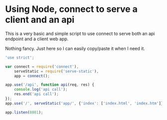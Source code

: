 # Using Node, connect to serve a client and an api

This is a very basic and simple script to use connect to serve both an api endpoint and
a client web app.

Nothing fancy. Just here so I can easily copy/paste it when I need it.

```javascript
'use strict';

var connect = require('connect'),
	serveStatic = require('serve-static'),
	app = connect();

app.use('/api', function api(req, res) {
	console.log('api call');
	res.end('api call');
});
app.use('/', serveStatic('app/', {'index': ['index.html', 'index.htm']}));

app.listen(8081);
```
